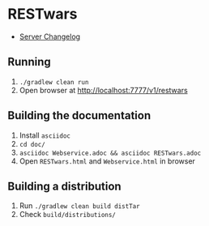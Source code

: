 # RESTwars

* [Server Changelog](server/CHANGELOG.md)

## Running

1. `./gradlew clean run`
1. Open browser at [http://localhost:7777/v1/restwars](http://localhost:7777/v1/restwars)

## Building the documentation

1. Install `asciidoc`
1. `cd doc/`
1. `asciidoc Webservice.adoc && asciidoc RESTwars.adoc`
1. Open `RESTwars.html` and `Webservice.html` in browser

## Building a distribution

1. Run `./gradlew clean build distTar`
1. Check `build/distributions/`

